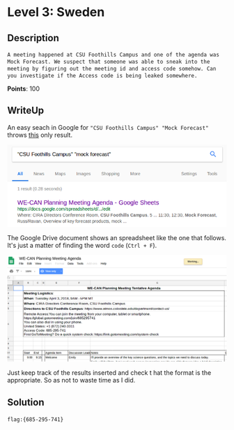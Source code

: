 Level 3: Sweden
===============

Description
-----------

```
A meeting happened at CSU Foothills Campus and one of the agenda was Mock Forecast. We suspect that someone was able to sneak into the meeting by figuring out the meeting id and access code somehow. Can you investigate if the Access code is being leaked somewhere. 
```
**Points**: 100

WriteUp
-------

An easy seach in Google for `"CSU Foothills Campus" "Mock Forecast"` throws [this](https://docs.google.com/spreadsheets/d/1Msa4mRWoX1jCPm0nSLcN2veYC0jXA6AnsTVG1JVXXJU/edit#gid=524742692) only result.

![Results thrown by Google](/res/level_03-google_results.png)


The Google Drive document shows an spreadsheet like the one that follows. It's just a matter of finding the word `code` (`Ctrl + F`).

![Capture of the spreadsheet](/res/level_03-google_doc.png)


Just keep track of the results inserted and check t hat the format is the appropriate. So as not to waste time as I did.


Solution
--------

`flag:{685-295-741}`

